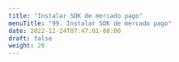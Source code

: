 ```yaml
---
title: "Instalar SDK de mercado pago"
menuTitle: "99. Instalar SDK de mercado pago"
date: 2022-12-24T07:47:01-08:00
draft: false
weight: 20
---
```

